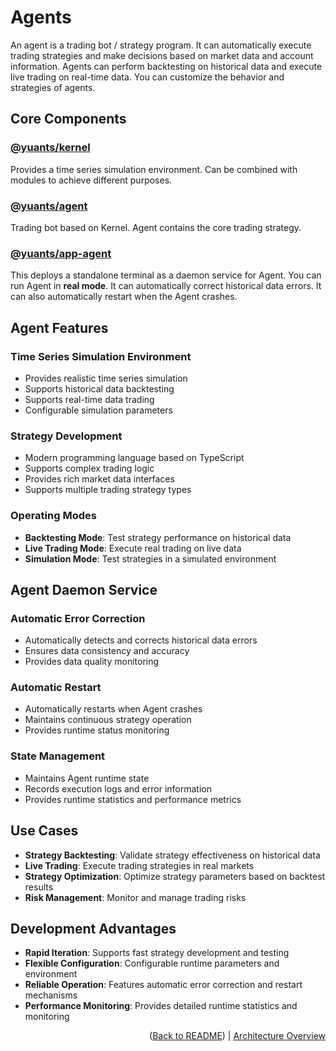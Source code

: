 # Agents

An agent is a trading bot / strategy program. It can automatically execute trading strategies and make decisions based on market data and account information. Agents can perform backtesting on historical data and execute live trading on real-time data. You can customize the behavior and strategies of agents.

## Core Components

### [@yuants/kernel](./packages/yuants-kernel.md)

Provides a time series simulation environment. Can be combined with modules to achieve different purposes.

### [@yuants/agent](./packages/yuants-agent.md)

Trading bot based on Kernel. Agent contains the core trading strategy.

### [@yuants/app-agent](./packages/yuants-app-agent.md)

This deploys a standalone terminal as a daemon service for Agent. You can run Agent in **real mode**. It can automatically correct historical data errors. It can also automatically restart when the Agent crashes.

## Agent Features

### Time Series Simulation Environment

- Provides realistic time series simulation
- Supports historical data backtesting
- Supports real-time data trading
- Configurable simulation parameters

### Strategy Development

- Modern programming language based on TypeScript
- Supports complex trading logic
- Provides rich market data interfaces
- Supports multiple trading strategy types

### Operating Modes

- **Backtesting Mode**: Test strategy performance on historical data
- **Live Trading Mode**: Execute real trading on live data
- **Simulation Mode**: Test strategies in a simulated environment

## Agent Daemon Service

### Automatic Error Correction

- Automatically detects and corrects historical data errors
- Ensures data consistency and accuracy
- Provides data quality monitoring

### Automatic Restart

- Automatically restarts when Agent crashes
- Maintains continuous strategy operation
- Provides runtime status monitoring

### State Management

- Maintains Agent runtime state
- Records execution logs and error information
- Provides runtime statistics and performance metrics

## Use Cases

- **Strategy Backtesting**: Validate strategy effectiveness on historical data
- **Live Trading**: Execute trading strategies in real markets
- **Strategy Optimization**: Optimize strategy parameters based on backtest results
- **Risk Management**: Monitor and manage trading risks

## Development Advantages

- **Rapid Iteration**: Supports fast strategy development and testing
- **Flexible Configuration**: Configurable runtime parameters and environment
- **Reliable Operation**: Features automatic error correction and restart mechanisms
- **Performance Monitoring**: Provides detailed runtime statistics and monitoring

<p align="right">(<a href="../../README.md">Back to README</a>) | <a href="architecture-overview.md">Architecture Overview</a></p>
